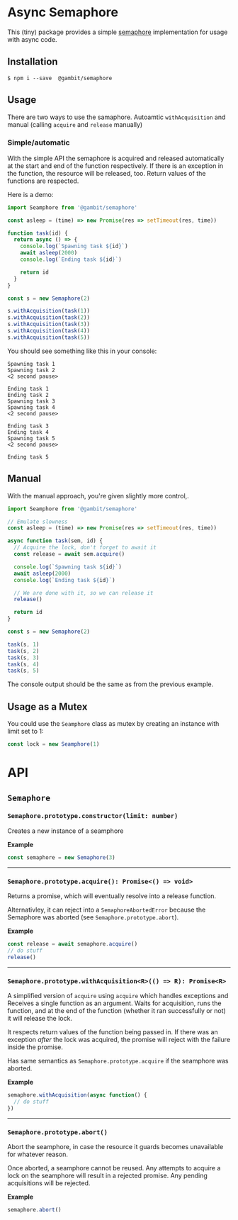 # Async Semaphore

This (tiny) package provides a simple [semaphore](https://en.wikipedia.org/wiki/Semaphore_(programming)) implementation for usage with async code.

## Installation

~~~console
$ npm i --save  @gambit/semaphore
~~~

## Usage

There are two ways to use the samaphore. Autoamtic `withAcquisition` and manual (calling `acquire` and `release` manually)

### Simple/automatic

With the simple API the semaphore is acquired and released automatically at the start and end of the function respectively. If there is an exception in the function, the resource will be released, too. Return values of the functions are respected.

Here is a demo:

~~~javascript
import Seamphore from '@gambit/semaphore'

const asleep = (time) => new Promise(res => setTimeout(res, time))

function task(id) {
  return async () => {
    console.log(`Spawning task ${id}`)
    await asleep(2000)
    console.log(`Ending task ${id}`)

    return id
  }
}

const s = new Semaphore(2)

s.withAcquisition(task(1))
s.withAcquisition(task(2))
s.withAcquisition(task(3))
s.withAcquisition(task(4))
s.withAcquisition(task(5))
~~~

You should see something like this in your console:

~~~
Spawning task 1
Spawning task 2
<2 second pause>

Ending task 1
Ending task 2
Spawning task 3
Spawning task 4
<2 second pause>

Ending task 3
Ending task 4
Spawning task 5
<2 second pause>

Ending task 5
~~~

## Manual

With the manual approach, you're given slightly more control,.

~~~javascript
import Seamphore from '@gambit/semaphore'

// Emulate slowness
const asleep = (time) => new Promise(res => setTimeout(res, time))

async function task(sem, id) {
  // Acquire the lock, don't forget to await it
  const release = await sem.acquire()

  console.log(`Spawning task ${id}`)
  await asleep(2000)
  console.log(`Ending task ${id}`)

  // We are done with it, so we can release it
  release()

  return id
}

const s = new Semaphore(2)

task(s, 1)
task(s, 2)
task(s, 3)
task(s, 4)
task(s, 5)
~~~

The console output should be the same as from the previous example.

## Usage as a Mutex

You could use the `Seamphore` class as mutex by creating an instance with limit set to 1:

~~~javascript
const lock = new Seamphore(1)
~~~


# API
## `Semaphore`
### `Semaphore.prototype.constructor(limit: number)`

Creates a new instance of a seamphore


**Example**
~~~javascript
const semaphore = new Semaphore(3)
~~~

-----
### `Semaphore.prototype.acquire(): Promise<() => void>`

Returns a promise, which will eventually resolve into a release function.

Alternativley, it can reject into a `SemaphoreAbortedError` because the Semaphore was aborted (see `Semaphore.prototype.abort`).


**Example**
~~~javascript
const release = await semaphore.acquire()
// do stuff
release()
~~~

-----
### `Semaphore.prototype.withAcquisition<R>(() => R): Promise<R>`

A simplified version of `acquire` using `acquire` which handles exceptions and
Receives a single function as an argument. Waits for acquisition, runs the function,
and at the end of the function (whether it ran successfully or not) it will release the lock.

It respects return values of the function being passed in. If there was an exception
_after_ the lock was acquired, the promise will reject with the failure inside the promise.

Has same semantics as `Semaphore.prototype.acquire` if the seamphore was aborted.


**Example**
~~~javascript
semaphore.withAcquisition(async function() {
  // do stuff
})
~~~

-----
### `Semaphore.prototype.abort()`

Abort the seamphore, in case the resource it guards becomes unavailable for whatever reason.

Once aborted, a seamphore cannot be reused. Any attempts to acquire a lock on the seamphore will
result in a rejected promise. Any pending acquisitions will be rejected.


**Example**
~~~javascript
semaphore.abort()
~~~
